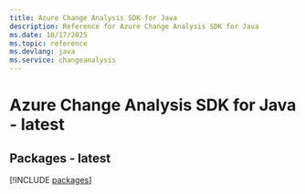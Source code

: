 ```yaml
---
title: Azure Change Analysis SDK for Java
description: Reference for Azure Change Analysis SDK for Java
ms.date: 10/17/2025
ms.topic: reference
ms.devlang: java
ms.service: changeanalysis
---
```

# Azure Change Analysis SDK for Java - latest
## Packages - latest
[!INCLUDE [packages](change-analysis-index.md)]